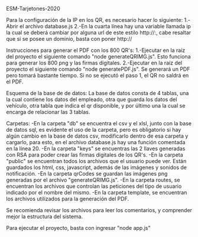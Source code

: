 ESM-Tarjetones-2020

Para la configuración de la IP en los QR, es necesario hacer lo siguiente:
    1.-Abrir el archivo database.js
    2.-En la cuarta línea hay una variable llamada ip la cual se deberá cambiar por alguna url de este estilo         http://<ip>:<puerto>, cabe resaltar que si se posee un dominio, basta con poner http://<dominio>

Instrucciones para generar el PDF con los 800 QR's:
    1.-Ejecutar en la raíz del proyecto el siguiente comando "node generateQRIMG.js". Esto funciona para generar los 800 png y las firmas digitales.
    2.-Ejecutar en la raíz del proyecto el siguiente comando "node generatePDF.js". Se generará un PDF pero tomará bastante tiempo. Si no se ejecutó el paso 1, el QR no saldrá en el PDF.

Esquema de la base de de datos:
    La base de datos consta de 4 tablas, una la cual contiene los datos del empleado, otra que guarda los datos del vehículo, otra tabla que indica el qr disponible, y por último una la cual se encarga de relacionar las 3 tablas.

Carpetas:
    -En la carpeta "db" se encuentra el csv y el xlsl, junto con la base de datos sql, es evidente el uso de la carpeta, pero es obligatorio si hay algún cambio en la base de datos csv, modificarlo dentro de esa carpeta y cargarlo, para esto, en el archivo database.js hay una función comentada en la línea 20.
    -En la carpeta "keys" se encuentras las 2 llaves generadas con RSA para poder crear las firmas digitales de los QR's.
    -En la carpeta "public" se encuentran todos los archivos que el usuario puede ver. Están guardados los html, css, javascript, además de las imágenes y sonidos de notificación.
    -En la carpeta qrCodes se guardan las imágenes png generadas por el archivo "generateQRIMG.js".
    -En la carpeta routes, se encuentran los archivos que controlan las peticiones del tipo de usuario indicado por el nombre del mismo.
    -En la carpeta template, se encuentran los archivos utilizados para la generación del PDF.

Se recomienda revisar los archivos para leer los comentarios, y comprender mejor la estructura del sistema.

Para ejecutar el proyecto, basta con ingresar "node app.js"